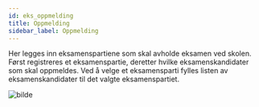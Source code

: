 ```yaml
---
id: eks_oppmelding
title: Oppmelding
sidebar_label: Oppmelding
---
```

Her legges inn eksamenspartiene som skal avholde eksamen ved skolen.
Først registreres et eksamenspartie, deretter hvilke eksamenskandidater som skal oppmeldes.
Ved å velge et eksamensparti fylles listen av eksamenskandidater til det valgte eksamenspartiet.

![bilde](https://user-images.githubusercontent.com/80097133/137869691-bd118964-2203-4fac-b875-ad3bbed23cf9.png)
